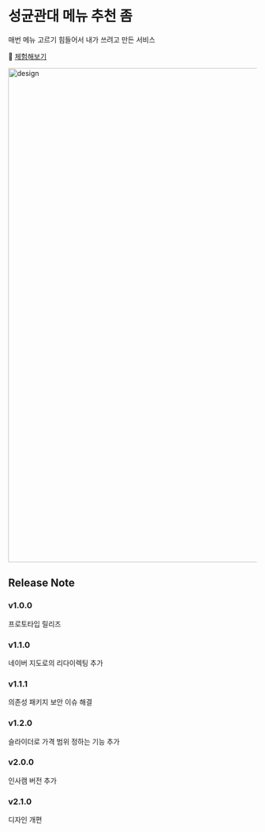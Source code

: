 # 성균관대 메뉴 추천 좀

매번 메뉴 고르기 힘들어서 내가 쓰려고 만든 서비스

📎 [체험해보기](https://skku-me-choo.vercel.app/)

<img width="1000" alt="design" src="https://github.com/JLake310/skku-me-choo/assets/86578246/50ae7d56-4588-4dda-8bf9-c41c30323c43">

## Release Note
### v1.0.0
프로토타입 릴리즈

### v1.1.0
네이버 지도로의 리다이렉팅 추가

### v1.1.1
의존성 패키지 보안 이슈 해결

### v1.2.0
슬라이더로 가격 범위 정하는 기능 추가

### v2.0.0
인사캠 버전 추가

### v2.1.0
디자인 개편
